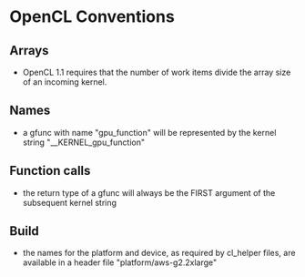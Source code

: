 # OpenCL Conventions

## Arrays

- OpenCL 1.1 requires that the number of work items divide the array
  size of an incoming kernel.

## Names

- a gfunc with name "gpu_function" will be represented by the kernel
  string "__KERNEL_gpu_function"

## Function calls

- the return type of a gfunc will always be the FIRST argument of the subsequent kernel string

## Build 

- the names for the platform and device, as required by cl_helper
  files, are available in a header file "platform/aws-g2.2xlarge"